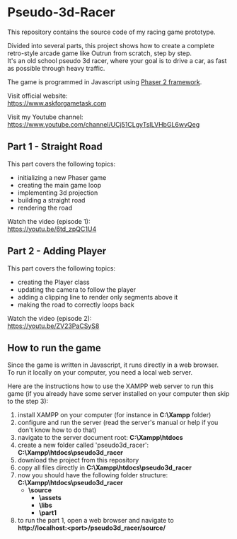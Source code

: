 # Pseudo-3d-Racer
This repository contains the source code of my racing game prototype.

Divided into several parts, this project shows how to create a complete retro-style arcade game like Outrun from scratch, step by step.  
It's an old school pseudo 3d racer, where your goal is to drive a car, as fast as possible through heavy traffic.

The game is programmed in Javascript using [Phaser 2 framework](http://phaser.io/).

Visit official website:  
https://www.askforgametask.com

Visit my Youtube channel:  
https://www.youtube.com/channel/UCj51CLgyTsILVHbGL6wvQeg


## Part 1 - Straight Road
This part covers the following topics:
- initializing a new Phaser game
- creating the main game loop
- implementing 3d projection
- building a straight road
- rendering the road

Watch the video (episode 1):  
https://youtu.be/6td_zpQC1U4


## Part 2 - Adding Player
This part covers the following topics:
- creating the Player class
- updating the camera to follow the player
- adding a clipping line to render only segments above it
- making the road to correctly loops back

Watch the video (episode 2):  
https://youtu.be/ZV23PaCSyS8


## How to run the game

Since the game is written in Javascript, it runs directly in a web browser.  
To run it locally on your computer, you need a local web server.

Here are the instructions how to use the XAMPP web server to run this game (if you already have some server installed on your computer then skip to the step 3):
1. install XAMPP on your computer (for instance in **C:\Xampp** folder)
2. configure and run the server (read the server's manual or help if you don't know how to do that)
3. navigate to the server document root: **C:\Xampp\htdocs**
4. create a new folder called 'pseudo3d_racer': **C:\Xampp\htdocs\pseudo3d_racer**
5. download the project from this repository
6. copy all files directly in **C:\Xampp\htdocs\pseudo3d_racer**
7. now you should have the following folder structure:  
  **C:\Xampp\htdocs\pseudo3d_racer**  
    - **\source**  
      - **\assets** 
      - **\libs**  
      - **\part1**  
8. to run the part 1, open a web browser and navigate to  
  **http\://localhost:\<port\>/pseudo3d_racer/source/**

